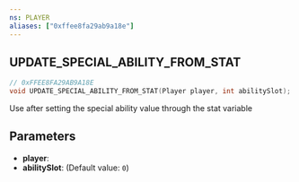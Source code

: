```yaml
---
ns: PLAYER
aliases: ["0xffee8fa29ab9a18e"]
---
```

## UPDATE_SPECIAL_ABILITY_FROM_STAT

```c
// 0xFFEE8FA29AB9A18E
void UPDATE_SPECIAL_ABILITY_FROM_STAT(Player player, int abilitySlot);
```

Use after setting the special ability value through the stat variable


## Parameters
* **player**: 
* **abilitySlot**: (Default value: `0`)
